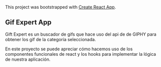 This project was bootstrapped with [Create React App](https://github.com/facebook/create-react-app).

## Gif Expert App

Gift Expert es un buscador de gifs que hace uso del api de de GIPHY para obtener los gif de la categoría seleccionada.

En este proyecto se puede apreciar cómo hacemos uso de los componentes funcionales de react y los hooks para implementar la lógica de nuestra aplicación.

